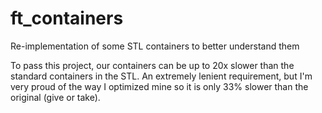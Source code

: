 # ft_containers
Re-implementation of some STL containers to better understand them

To pass this project, our containers can be up to 20x slower than the standard containers in the STL.
An extremely lenient requirement, but I'm very proud of the way I optimized mine so it is only 33% slower than the original (give or take).
